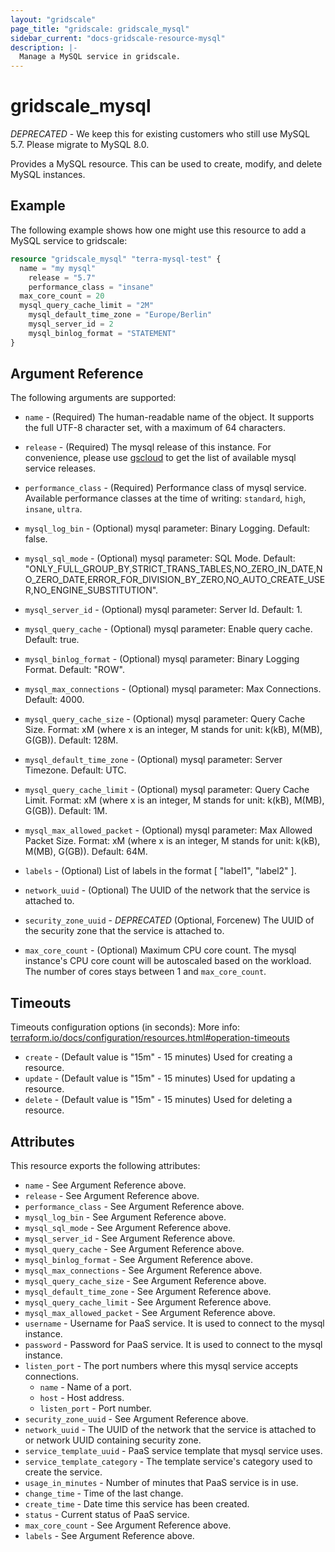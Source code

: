```yaml
---
layout: "gridscale"
page_title: "gridscale: gridscale_mysql"
sidebar_current: "docs-gridscale-resource-mysql"
description: |-
  Manage a MySQL service in gridscale.
---
```


# gridscale_mysql

*DEPRECATED* - We keep this for existing customers who still use MySQL 5.7. Please migrate to MySQL 8.0.

Provides a MySQL resource. This can be used to create, modify, and delete MySQL instances.

## Example

The following example shows how one might use this resource to add a MySQL service to gridscale:

```terraform
resource "gridscale_mysql" "terra-mysql-test" {
  name = "my mysql"
	release = "5.7"
	performance_class = "insane"
  max_core_count = 20
  mysql_query_cache_limit = "2M"
	mysql_default_time_zone = "Europe/Berlin"
	mysql_server_id = 2
	mysql_binlog_format = "STATEMENT"
}
```

## Argument Reference

The following arguments are supported:

* `name` - (Required) The human-readable name of the object. It supports the full UTF-8 character set, with a maximum of 64 characters.

* `release` - (Required) The mysql release of this instance. For convenience, please use [gscloud](https://github.com/gridscale/gscloud) to get the list of available mysql service releases.

* `performance_class` - (Required) Performance class of mysql service. Available performance classes at the time of writing: `standard`, `high`, `insane`, `ultra`.

* `mysql_log_bin` - (Optional) mysql parameter: Binary Logging. Default: false.

* `mysql_sql_mode` - (Optional) mysql parameter: SQL Mode. Default: "ONLY_FULL_GROUP_BY,STRICT_TRANS_TABLES,NO_ZERO_IN_DATE,NO_ZERO_DATE,ERROR_FOR_DIVISION_BY_ZERO,NO_AUTO_CREATE_USER,NO_ENGINE_SUBSTITUTION".

* `mysql_server_id` - (Optional) mysql parameter: Server Id. Default: 1.

* `mysql_query_cache` - (Optional) mysql parameter: Enable query cache. Default: true.

* `mysql_binlog_format` - (Optional) mysql parameter: Binary Logging Format. Default: "ROW".

* `mysql_max_connections` - (Optional) mysql parameter: Max Connections. Default: 4000.

* `mysql_query_cache_size` - (Optional) mysql parameter: Query Cache Size. Format: xM (where x is an integer, M stands for unit: k(kB), M(MB), G(GB)). Default: 128M.

* `mysql_default_time_zone` - (Optional) mysql parameter: Server Timezone. Default: UTC.

* `mysql_query_cache_limit` - (Optional) mysql parameter: Query Cache Limit. Format: xM (where x is an integer, M stands for unit: k(kB), M(MB), G(GB)). Default: 1M.

* `mysql_max_allowed_packet` - (Optional) mysql parameter: Max Allowed Packet Size. Format: xM (where x is an integer, M stands for unit: k(kB), M(MB), G(GB)). Default: 64M.

* `labels` - (Optional) List of labels in the format [ "label1", "label2" ].

* `network_uuid` - (Optional) The UUID of the network that the service is attached to.

* `security_zone_uuid` -  *DEPRECATED* (Optional, Forcenew) The UUID of the security zone that the service is attached to.

* `max_core_count` - (Optional) Maximum CPU core count. The mysql instance's CPU core count will be autoscaled based on the workload. The number of cores stays between 1 and `max_core_count`.

## Timeouts

Timeouts configuration options (in seconds):
More info: [terraform.io/docs/configuration/resources.html#operation-timeouts](https://www.terraform.io/docs/configuration/resources.html#operation-timeouts)

* `create` - (Default value is "15m" - 15 minutes) Used for creating a resource.
* `update` - (Default value is "15m" - 15 minutes) Used for updating a resource.
* `delete` - (Default value is "15m" - 15 minutes) Used for deleting a resource.

## Attributes

This resource exports the following attributes:

* `name` - See Argument Reference above.
* `release` - See Argument Reference above.
* `performance_class` - See Argument Reference above.
* `mysql_log_bin` - See Argument Reference above.
* `mysql_sql_mode` - See Argument Reference above.
* `mysql_server_id` - See Argument Reference above.
* `mysql_query_cache` - See Argument Reference above.
* `mysql_binlog_format` - See Argument Reference above.
* `mysql_max_connections` - See Argument Reference above.
* `mysql_query_cache_size` - See Argument Reference above.
* `mysql_default_time_zone` - See Argument Reference above.
* `mysql_query_cache_limit` - See Argument Reference above.
* `mysql_max_allowed_packet` - See Argument Reference above.
* `username` - Username for PaaS service. It is used to connect to the mysql instance.
* `password` - Password for PaaS service. It is used to connect to the mysql instance.
* `listen_port` - The port numbers where this mysql service accepts connections.
  * `name` - Name of a port.
  * `host` - Host address.
  * `listen_port` - Port number.
* `security_zone_uuid` - See Argument Reference above.
* `network_uuid` -  The UUID of the network that the service is attached to or network UUID containing security zone.
* `service_template_uuid` - PaaS service template that mysql service uses.
* `service_template_category` - The template service's category used to create the service.
* `usage_in_minutes` - Number of minutes that PaaS service is in use.
* `change_time` - Time of the last change.
* `create_time` - Date time this service has been created.
* `status` - Current status of PaaS service.
* `max_core_count` - See Argument Reference above.
* `labels` - See Argument Reference above.
